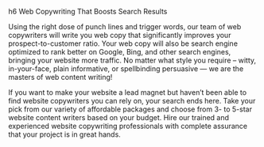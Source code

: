 
h6 Web Copywriting That Boosts Search Results

Using the right dose of punch lines and trigger words, our team of web copywriters will write you web copy that significantly improves your prospect-to-customer ratio. Your web copy will also be search engine optimized to rank better on Google, Bing, and other search engines, bringing your website more traffic. No matter what style you require – witty, in-your-face, plain informative, or spellbinding persuasive — we are the masters of web content writing!

If you want to make your website a lead magnet but haven’t been able to find website copywriters you can rely on, your search ends here. Take your pick from our variety of affordable packages and choose from 3- to 5-star website content writers based on your budget. Hire our trained and experienced website copywriting professionals with complete assurance that your project is in great hands.
